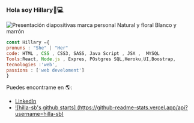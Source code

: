 ### Hola soy Hillary👋💻

![Presentación diapositivas marca personal Natural y floral  Blanco y marrón](https://user-images.githubusercontent.com/93120011/183434472-67e85712-d7dd-41c9-afe7-1739cba5165f.png)
```js
const Hillary ={
pronuns : "She" | "Her"
code: HTML , CSS , CSS3, SASS, Java Script , JSX ,  MYSQL
Tools:React, Node.js , Expres, POstgres SQL,Heroku,UI,Boostrap,
tecnologies :'web',
passions : ['web develoment']
}
```
Puedes encontrame en 🌎:
- [LinkedIn](https://www.linkedin.com/in/hillary-segura-blanco-667544245/)
- [![hilla-sb's github starts] (https://github-readme-stats.vercel.app/api?username=hilla-sb)](https://github.com/hilla-sb/github-readme-stats)

<!--
**hilla-sb/hilla-sb** is a ✨ _special_ ✨ repository because its `README.md` (this file) appears on your GitHub profile.

Here are some ideas to get you started:

- 🔭 I’m currently working on ...
- 🌱 I’m currently learning ...
- 👯 I’m looking to collaborate on ...
- 🤔 I’m looking for help with ...
- 💬 Ask me about ...
- 📫 How to reach me: ...
- 😄 Pronouns: ...
- ⚡ Fun fact: ...

-->
